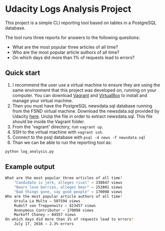 # Udacity Logs Analysis Project
This project is a simple CLI reporting tool based on tables in a PostgreSQL database.

The tool runs three reports for answers to the following questions:
- What are the most popular three articles of all time?
- Who are the most popular article authors of all time?
- On which days did more than 1% of requests lead to errors?

## Quick start

1. I recommend the user use a virtual machine to ensure they are using the same environment that this project was developed on, running on your computer. You can download [Vagrant](https://www.vagrantup.com/) and [VirtualBox](https://www.virtualbox.org/wiki/Download_Old_Builds_5_1) to install and manage your virtual machine.
2. Then you must have the PostgreSQL newsdata.sql database running from the FSND virtual machine.
Download the newsdata.sql provided by Udacity [here](https://d17h27t6h515a5.cloudfront.net/topher/2016/August/57b5f748_newsdata/newsdata.zip). Unzip the file in order to extract newsdata.sql. This file should be inside the Vagrant folder.
3. From the 'vagrant' directory, run ```vagrant up```.
4. SSH to the virtual machine with ```vagrant ssh```.
5. Connect to the psql database with ```psql -d news -f newsdata.sql```
6. Than we can be able to run the reporting tool as:
```bash
python log_analysis.py
```

## Example output
```bash
What are the most popular three articles of all time?
    "Candidate is jerk, alleges rival" — 338647 views
    "Bears love berries, alleges bear" — 253801 views
    "Bad things gone, say good people" — 170098 views
Who are the most popular article authors of all time?
    Ursula La Multa — 507594 views
    Rudolf von Treppenwitz — 423457 views
    Anonymous Contributor — 170098 views
    Markoff Chaney — 84557 views
On which days did more than 1% of requests lead to errors?
    July 17, 2016 — 2.3% errors
```